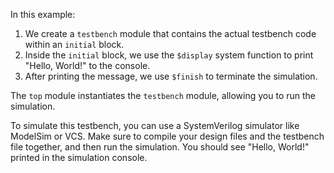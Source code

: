 In this example:

1. We create a `testbench` module that contains the actual testbench code within an `initial` block.
2. Inside the `initial` block, we use the `$display` system function to print "Hello, World!" to the console.
3. After printing the message, we use `$finish` to terminate the simulation.

The `top` module instantiates the `testbench` module, allowing you to run the simulation.

To simulate this testbench, you can use a SystemVerilog simulator like ModelSim or VCS. Make sure to compile your design files and the testbench file together, and then run the simulation. You should see "Hello, World!" printed in the simulation console.
